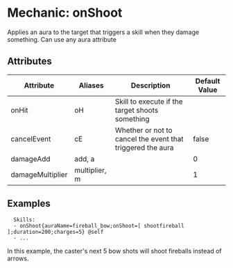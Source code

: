 Mechanic: onShoot
=================

Applies an aura to the target that triggers a skill when they damage
something. Can use any aura attribute

Attributes
----------

| Attribute        | Aliases       | Description                                                | Default Value |
|------------------|---------------|------------------------------------------------------------|---------------|
| onHit            | oH            | Skill to execute if the target shoots something            |               |
| cancelEvent      | cE            | Whether or not to cancel the event that triggered the aura | false         |
| damageAdd        | add, a        |                                                            | 0             |
| damageMultiplier | multiplier, m |                                                            | 1             |

  

Examples
--------

      Skills:
      - onShoot{auraName=fireball_bow;onShoot=[ shootfireball ];duration=200;charges=5} @self
      - ...

In this example, the caster's next 5 bow shots will shoot fireballs
instead of arrows.
